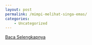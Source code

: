 ```yaml
---
layout: post
permalink: /mimpi-melihat-singa-emas/
categories:
    - Uncategorized
---
```


[Baca Selengkapnya](/08)